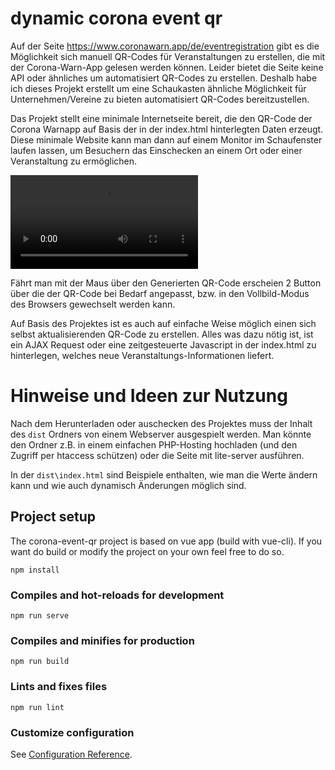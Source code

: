 # dynamic corona event qr

Auf der Seite https://www.coronawarn.app/de/eventregistration gibt es die Möglichkeit sich manuell QR-Codes für Veranstaltungen zu erstellen, die mit der Corona-Warn-App gelesen werden können. Leider bietet die Seite keine API oder ähnliches um automatisiert QR-Codes zu erstellen. Deshalb habe ich dieses Projekt erstellt um eine Schaukasten ähnliche Möglichkeit für Unternehmen/Vereine zu bieten automatisiert QR-Codes bereitzustellen.

Das Projekt stellt eine minimale Internetseite bereit, die den QR-Code der Corona Warnapp auf Basis der in der index.html hinterlegten Daten erzeugt. Diese minimale Website kann man dann auf einem Monitor im Schaufenster laufen lassen, um Besuchern das Einschecken an einem Ort oder einer Veranstaltung zu ermöglichen.

![example](docs/example-usage.mp4)

Fährt man mit der Maus über den Generierten QR-Code erscheien 2 Button über die der QR-Code bei Bedarf angepasst, bzw. in den Vollbild-Modus des Browsers gewechselt werden kann.

Auf Basis des Projektes ist es auch auf einfache Weise möglich einen sich selbst aktualisierenden QR-Code zu erstellen. Alles was dazu nötig ist, ist ein AJAX Request oder eine zeitgesteuerte Javascript in der index.html zu hinterlegen, welches neue Veranstaltungs-Informationen liefert.

# Hinweise und Ideen zur Nutzung
Nach dem Herunterladen oder auschecken des Projektes muss der Inhalt des `dist` Ordners von einem Webserver ausgespielt werden. Man könnte den Ordner z.B. in einem einfachen PHP-Hosting hochladen (und den Zugriff per htaccess schützen) oder die Seite mit lite-server ausführen.

In der `dist\index.html` sind Beispiele enthalten, wie man die Werte ändern kann und wie auch dynamisch Änderungen möglich sind.

## Project setup
The corona-event-qr project is based on vue app (build with vue-cli). If you want do build or modify the project on your own feel free to do so.
```
npm install
```

### Compiles and hot-reloads for development
```
npm run serve
```

### Compiles and minifies for production
```
npm run build
```

### Lints and fixes files
```
npm run lint
```

### Customize configuration
See [Configuration Reference](https://cli.vuejs.org/config/).
